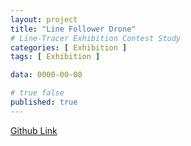 ```yaml
---
layout: project
title: "Line Follower Drone"
# Line-Tracer Exhibition Contest Study
categories: [ Exhibition ]
tags: [ Exhibition ]

data: 0000-00-00

# true false
published: true
---
```


[Github Link](https://github.com/nodang/2020_Drone)